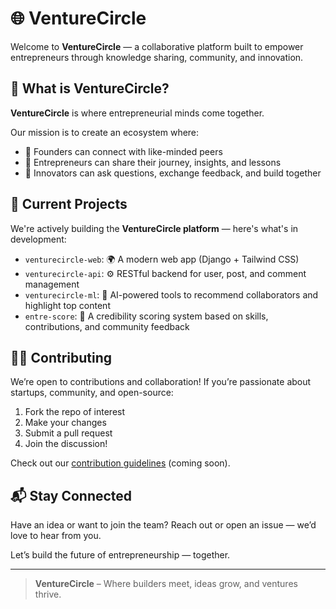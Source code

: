 # 🌐 VentureCircle

Welcome to **VentureCircle** — a collaborative platform built to empower entrepreneurs through knowledge sharing, community, and innovation.

## 🚀 What is VentureCircle?

**VentureCircle** is where entrepreneurial minds come together.

Our mission is to create an ecosystem where:
- 🤝 Founders can connect with like-minded peers
- 📢 Entrepreneurs can share their journey, insights, and lessons
- 🧠 Innovators can ask questions, exchange feedback, and build together

## 🔧 Current Projects

We're actively building the **VentureCircle platform** — here's what's in development:

- `venturecircle-web`: 🌍 A modern web app (Django + Tailwind CSS)
- `venturecircle-api`: ⚙️ RESTful backend for user, post, and comment management
- `venturecircle-ml`: 🤖 AI-powered tools to recommend collaborators and highlight top content
- `entre-score`: 🔢 A credibility scoring system based on skills, contributions, and community feedback

## 🧑‍💻 Contributing

We’re open to contributions and collaboration! If you’re passionate about startups, community, and open-source:
1. Fork the repo of interest
2. Make your changes
3. Submit a pull request
4. Join the discussion!

Check out our [contribution guidelines](CONTRIBUTING.md) (coming soon).

## 📬 Stay Connected

Have an idea or want to join the team? Reach out or open an issue — we’d love to hear from you.

Let’s build the future of entrepreneurship — together.

---

> **VentureCircle** – Where builders meet, ideas grow, and ventures thrive.
